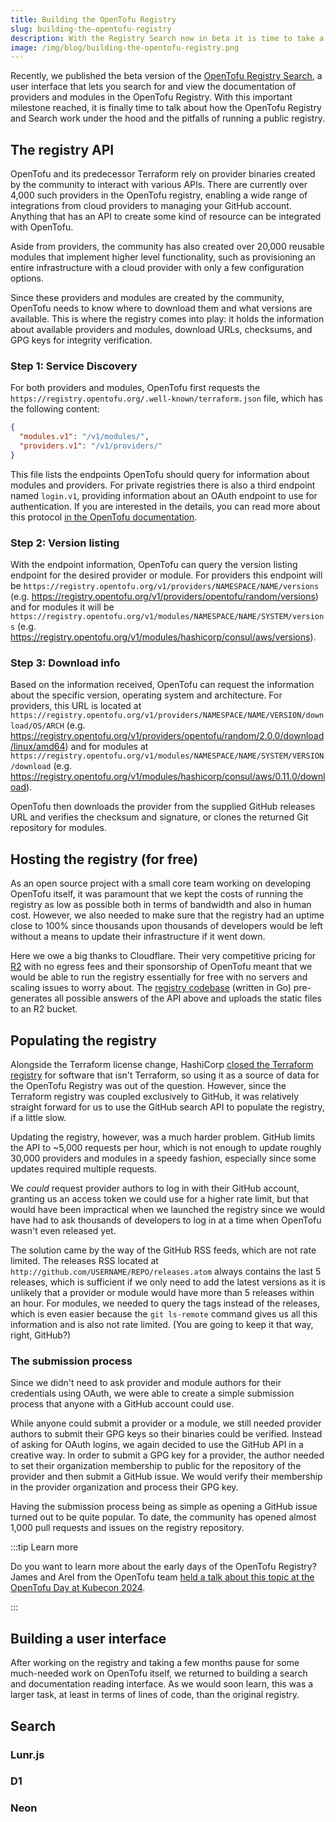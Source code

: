 ```yaml
---
title: Building the OpenTofu Registry
slug: building-the-opentofu-registry
description: With the Registry Search now in beta it is time to take a technical deep dive into how the OpenTofu Registry and Search work and what it took to build them.
image: /img/blog/building-the-opentofu-registry.png
---
```


Recently, we published the beta version of the [OpenTofu Registry Search](https://search.opentofu.org), a user interface that lets you search for and view the documentation of providers and modules in the OpenTofu Registry. With this important milestone reached, it is finally time to talk about how the OpenTofu Registry and Search work under the hood and the pitfalls of running a public registry.

## The registry API

OpenTofu and its predecessor Terraform rely on provider binaries created by the community to interact with various APIs. There are currently over 4,000 such providers in the OpenTofu registry, enabling a wide range of integrations from cloud providers to managing your GitHub account. Anything that has an API to create some kind of resource can be integrated with OpenTofu.

Aside from providers, the community has also created over 20,000 reusable modules that implement higher level functionality, such as provisioning an entire infrastructure with a cloud provider with only a few configuration options.

Since these providers and modules are created by the community, OpenTofu needs to know where to download them and what versions are available. This is where the registry comes into play: it holds the information about available providers and modules, download URLs, checksums, and GPG keys for integrity verification.

### Step 1: Service Discovery

For both providers and modules, OpenTofu first requests the `https://registry.opentofu.org/.well-known/terraform.json` file, which has the following content:

```json
{
  "modules.v1": "/v1/modules/",
  "providers.v1": "/v1/providers/"
}
```

This file lists the endpoints OpenTofu should query for information about modules and providers. For private registries there is also a third endpoint named `login.v1`, providing information about an OAuth endpoint to use for authentication. If you are interested in the details, you can read more about this protocol [in the OpenTofu documentation](https://opentofu.org/docs/internals/login-protocol/).

### Step 2: Version listing

With the endpoint information, OpenTofu can query the version listing endpoint for the desired provider or module. For providers this endpoint will be `https://registry.opentofu.org/v1/providers/NAMESPACE/NAME/versions` (e.g. https://registry.opentofu.org/v1/providers/opentofu/random/versions) and for modules it will be `https://registry.opentofu.org/v1/modules/NAMESPACE/NAME/SYSTEM/versions` (e.g. https://registry.opentofu.org/v1/modules/hashicorp/consul/aws/versions).

### Step 3: Download info

Based on the information received, OpenTofu can request the information about the specific version, operating system and architecture. For providers, this URL is located at `https://registry.opentofu.org/v1/providers/NAMESPACE/NAME/VERSION/download/OS/ARCH` (e.g. https://registry.opentofu.org/v1/providers/opentofu/random/2.0.0/download/linux/amd64) and for modules at `https://registry.opentofu.org/v1/modules/NAMESPACE/NAME/SYSTEM/VERSION/download` (e.g. https://registry.opentofu.org/v1/modules/hashicorp/consul/aws/0.11.0/download).

OpenTofu then downloads the provider from the supplied GitHub releases URL and verifies the checksum and signature, or clones the returned Git repository for modules.

## Hosting the registry (for free)

As an open source project with a small core team working on developing OpenTofu itself, it was paramount that we kept the costs of running the registry as low as possible both in terms of bandwidth and also in human cost. However, we also needed to make sure that the registry had an uptime close to 100% since thousands upon thousands of developers would be left without a means to update their infrastructure if it went down.

Here we owe a big thanks to Cloudflare. Their very competitive pricing for [R2](https://www.cloudflare.com/developer-platform/r2/) with no egress fees and their sponsorship of OpenTofu meant that we would be able to run the registry essentially for free with no servers and scaling issues to worry about. The [registry codebase](https://github.com/opentofu/registry) (written in Go) pre-generates all possible answers of the API above and uploads the static files to an R2 bucket.

## Populating the registry

Alongside the Terraform license change, HashiCorp [closed the Terraform registry](https://registry.terraform.io/terms) for software that isn't Terraform, so using it as a source of data for the OpenTofu Registry was out of the question. However, since the Terraform registry was coupled exclusively to GitHub, it was relatively straight forward for us to use the GitHub search API to populate the registry, if a little slow.

Updating the registry, however, was a much harder problem. GitHub limits the API to ~5,000 requests per hour, which is not enough to update roughly 30,000 providers and modules in a speedy fashion, especially since some updates required multiple requests.

We *could* request provider authors to log in with their GitHub account, granting us an access token we could use for a higher rate limit, but that would have been impractical when we launched the registry since we would have had to ask thousands of developers to log in at a time when OpenTofu wasn't even released yet.

The solution came by the way of the GitHub RSS feeds, which are not rate limited. The releases RSS located at `http://github.com/USERNAME/REPO/releases.atom` always contains the last 5 releases, which is sufficient if we only need to add the latest versions as it is unlikely that a provider or module would have more than 5 releases within an hour. For modules, we needed to query the tags instead of the releases, which is even easier because the `git ls-remote` command gives us all this information and is also not rate limited. (You are going to keep it that way, right, GitHub?)

### The submission process

Since we didn't need to ask provider and module authors for their credentials using OAuth, we were able to create a simple submission process that anyone with a GitHub account could use. 

While anyone could submit a provider or a module, we still needed provider authors to submit their GPG keys so their binaries could be verified. Instead of asking for OAuth logins, we again decided to use the GitHub API in a creative way. In order to submit a GPG key for a provider, the author needed to set their organization membership to public for the repository of the provider and then submit a GitHub issue. We would verify their membership in the provider organization and process their GPG key.

Having the submission process being as simple as opening a GitHub issue turned out to be quite popular. To date, the community has opened almost 1,000 pull requests and issues on the registry repository.

:::tip Learn more

Do you want to learn more about the early days of the OpenTofu Registry? James and Arel from the OpenTofu team [held a talk about this topic at the OpenTofu Day at Kubecon 2024](https://www.youtube.com/watch?v=iJUcOBwPxVU).

:::

## Building a user interface

After working on the registry and taking a few months pause for some much-needed work on OpenTofu itself, we returned to building a search and documentation reading interface. As we would soon learn, this was a larger task, at least in terms of lines of code, than the original registry. 

## Search

### Lunr.js

### D1

### Neon
